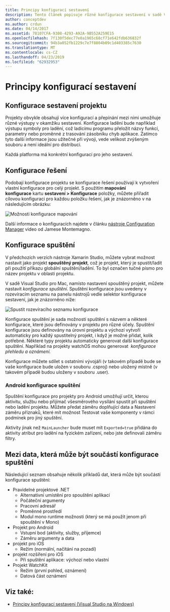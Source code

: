 ```yaml
---
title: Principy konfigurací sestavení
description: Tento článek popisuje různé konfigurace sestavení v sadě Visual Studio pro Mac
author: conceptdev
ms.author: crdun
ms.date: 04/14/2017
ms.assetid: 78107CFA-9308-4293-A92A-9B552A259E15
ms.openlocfilehash: 7f130f5dec77e0a1965c68cf71e642fdb636832f
ms.sourcegitcommit: 94b3a052fb1229c7e7f8804b09c1d403385c7630
ms.translationtype: MT
ms.contentlocale: cs-CZ
ms.lasthandoff: 04/23/2019
ms.locfileid: "62932953"
---
```

# <a name="understanding-build-configurations"></a>Principy konfigurací sestavení

## <a name="project-build-configurations"></a>Konfigurace sestavení projektu

Projekty obvykle obsahují více konfigurací a přepínání mezi nimi umožňuje různé výstupy v okamžiku sestavení. Konfigurace ladění bude například výstupu symboly pro ladění, což ladicímu programu přeložit názvy funkcí, parametry nebo proměnné z trasování zásobníku chyb aplikace. Zatímco tyto další informace jsou užitečné při vývoji, vede velikost zvýšeným souboru a není ideální pro distribuci.

Každá platforma má konkrétní konfigurací pro jeho sestavení.

## <a name="solution-configurations"></a>Konfigurace řešení

Podobají konfigurace projektu se konfigurace řešení používají k vytvoření vlastní konfigurace pro celý projekt. S použitím **mapování konfigurace** kartu **sestavení > Konfigurace** položky, můžete přiřadit cílovou konfiguraci pro každou položku řešení, jak je znázorněno v na následujícím obrázku:

![Možnosti konfigurace mapování](media/projects-and-solutions-image3.png)

Další informace o konfiguracích najdete v článku [nástroje Configuration Manager](https://www.youtube.com/watch?v=tjSdkqYh5Vg) video od Jamese Montemagno.

## <a name="run-configuration"></a>Konfigurace spuštění

V předchozích verzích nástroje Xamarin Studio, můžete vybrat možnost nastavit jako projekt **spouštěný projekt**, což je projekt, který je spustit/ladit při použití příkazu globální spuštění/ladění. To byl označen tučné písmo pro název projektu v oblasti projektu.

V sadě Visual Studio pro Mac, namísto nastavení spouštěný projekt, můžete nastavit _konfigurace spuštění_. Spuštění konfigurace jsou uvedeny v rozevíracím seznamu na panelu nástrojů vedle selektor konfigurace sestavení, jak je znázorněno níže:

![Spustit rozevíracího seznamu konfigurace](media/projects-and-solutions-image8.png)

Konfigurace spuštění je sada možností spuštění s názvem a některé konfigurace, které jsou definovány v projektu pro různé účely. Spuštění konfigurace jsou definovány na úrovni projektu a výchozí vytvoří automaticky pro každý spustitelný projekt, i když je možné přidat, kolik potřebné. Některé typy projektu automaticky generovat další konfigurace spuštění. Například na projekty watchOS mohou generovat  _konfigurace přehledu a oznámení._

Konfigurace můžete sdílet s ostatními vývojáři (v takovém případě bude se vaše konfigurace bude uložen v souboru .csproj) nebo uložený místně (v takovém případě budou uloženy v souboru .user).

### <a name="android-run-configurations"></a>Android konfigurace spuštění

Spuštění konfigurace pro projekty pro Android umožňují určit, kterou aktivitu, službu nebo přijímač všesměrového vysílání spustit při spuštění nebo ladění projektu. Můžete předat záměru doplňující data a Nastavení záměru příznaků, které mít možnost Testovat vaše komponenty v rámci podmínek pro jiný spuštění.

Aktivity jinak než `MainLauncher` bude muset mít `Exported=true` přidána do aktivity atribut pro ladění na fyzickém zařízení, nebo jste definovali záměru filtry.

## <a name="examples-of-data-that-might-be-included-in-run-configurations"></a>Mezi data, která může být součástí konfigurace spuštění

Následující seznam obsahuje několik příkladů dat, která může být součástí konfigurace spuštění:

* Pravidelné projektové .NET
    * Alternativní umístění pro spouštění aplikací
    * Počáteční argumenty
    * Pracovní adresář
    * Proměnné prostředí
    * Modul mono runtime možnosti (který se má použít jenom při spouštění v Mono)
* Projekt pro Android
    * Vstupní bod (aktivity, služby, příjemce)
    * Záměru argumenty a data
* projekt pro iOS
    * Režim (normální, načítání na pozadí)
* projekt rozšíření pro iOS
    * Při spuštění aplikace: výchozí nebo vlastní
* Projekt WatchKit
    * Režim (první pohled, oznámení)
    * Datová část oznámení

## <a name="see-also"></a>Viz také:

- [Principy konfigurací sestavení (Visual Studio na Windows)](/visualstudio/ide/understanding-build-configurations)